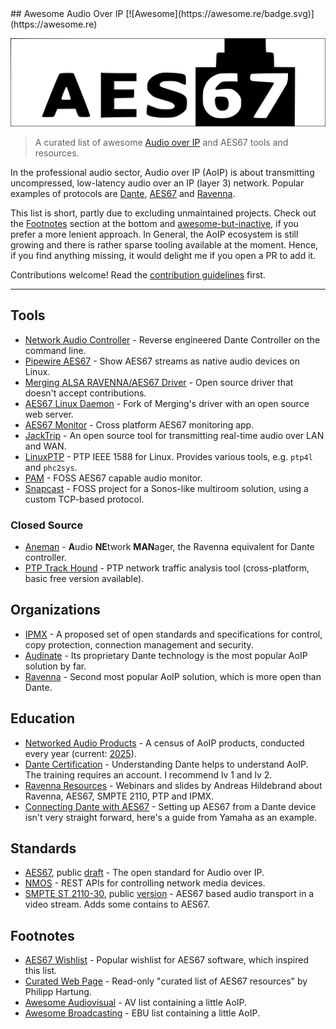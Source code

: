 <div class="github-widget" data-repo="Mo-way/awesome-aoip"></div>
## Awesome Audio Over IP [![Awesome](https://awesome.re/badge.svg)](https://awesome.re)

[<img src="https://raw.githubusercontent.com/Mo-way/awesome-aoip/master/./resources/aes67-logo.png" alt="AES67 Logo" align="centre">](https://wikipedia.org/wiki/AES67)

> A curated list of awesome [Audio over IP](https://www.avid.com/resource-center/audio-over-ip-avb-and-dante-what-todays-music-producer-should-know) and AES67 tools and resources.

In the professional audio sector, Audio over IP (AoIP) is about transmitting uncompressed, low-latency audio over an IP (layer 3) network. Popular examples of protocols are [Dante](https://en.wikipedia.org/wiki/Dante_(networking)), [AES67](https://en.wikipedia.org/wiki/AES67) and [Ravenna](https://en.wikipedia.org/wiki/Ravenna_(networking)).

This list is short, partly due to excluding unmaintained projects. Check out the [Footnotes](https://github.com/Mo-way/awesome-aoip/blob/master/#footnotes) section at the bottom and [awesome-but-inactive](https://github.com/Mo-way/awesome-aoip/blob/master/awesome-but-inactive.md), if you prefer a more lenient approach. In General, the AoIP ecosystem is still growing and there is rather sparse tooling available at the moment. Hence, if you find anything missing, it would delight me if you open a PR to add it.

Contributions welcome! Read the [contribution guidelines](https://github.com/Mo-way/awesome-aoip/blob/master/contributing.md) first.

---



## Tools

- [Network Audio Controller](https://github.com/chris-ritsen/network-audio-controller) - Reverse engineered Dante Controller on the command line.
- [Pipewire AES67](https://gitlab.freedesktop.org/pipewire/pipewire/-/wikis/AES67) - Show AES67 streams as native audio devices on Linux.
- [Merging ALSA RAVENNA/AES67 Driver](https://bitbucket.org/MergingTechnologies/ravenna-alsa-lkm/src/master/) - Open source driver that doesn't accept contributions.
- [AES67 Linux Daemon](https://github.com/bondagit/aes67-linux-daemon) - Fork of Merging's driver with an open source web server.
- [AES67 Monitor](https://github.com/philhartung/aes67-monitor) - Cross platform AES67 monitoring app.
- [JackTrip](https://jacktrip.github.io/jacktrip/) - An open source tool for transmitting real-time audio over LAN and WAN.
- [LinuxPTP](https://linuxptp.sourceforge.net/) - PTP IEEE 1588 for Linux. Provides various tools, e.g. `ptp4l` and `phc2sys`.
- [PAM](https://github.com/martim01/pam) - FOSS AES67 capable audio monitor.
- [Snapcast](https://github.com/badaix/snapcast/tree/develop) - FOSS project for a Sonos-like multiroom solution, using a custom TCP-based protocol.

### Closed Source

- [Aneman](https://www.merging.com/aneman/) - **A**udio **NE**twork **MAN**ager, the Ravenna equivalent for Dante controller.
- [PTP Track Hound](https://www.ptptrackhound.com/) - PTP network traffic analysis tool (cross-platform, basic free version available).

## Organizations

- [IPMX](https://ipmx.io/about/) - A proposed set of open standards and specifications for control, copy protection, connection management and security.
- [Audinate](https://audinate.com) - Its proprietary Dante technology is the most popular AoIP solution by far.
- [Ravenna](https://www.ravenna-network.com/) - Second most popular AoIP solution, which is more open than Dante.

## Education

- [Networked Audio Products](https://rhconsulting.uk/blog/) - A census of AoIP products, conducted every year (current: [2025](https://rhconsulting.uk/blog/networked-audio-products-2025/)).
- [Dante Certification](https://www.getdante.com/resources/training/dante-certification-program/) - Understanding Dante helps to understand AoIP. The training requires an account. I recommend lv 1 and lv 2.
- [Ravenna Resources](https://www.ravenna-network.com/resources/) - Webinars and slides by Andreas Hildebrand about Ravenna, AES67, SMPTE 2110, PTP and IPMX.
- [Connecting Dante with AES67](https://download.yamaha.com/files/tcm:39-868466/) - Setting up AES67 from a Dante device isn't very straight forward, here's a guide from Yamaha as an example.

## Standards

- [AES67](https://www.aes.org/publications/standards/search.cfm?docID=96), public [draft](https://aes2.org/standards-blog/call-for-comment-on-draft-revised-aes67-xxxx-high-performance-streaming-audio-over-ip-interoperability/) - The open standard for Audio over IP.
- [NMOS](https://github.com/AMWA-TV/nmos) - REST APIs for controlling network media devices.
- [SMPTE ST 2110-30](https://www.smpte.org/standards/st2110), public [version](https://pub.smpte.org/latest/st2110-30/st2110-30-2017.pdf) - AES67 based audio transport in a video stream. Adds some contains to AES67.

## Footnotes

- [AES67 Wishlist](https://gist.github.com/njh/c9196c465ea33ae9f97db782870464ef) - Popular wishlist for AES67 software, which inspired this list.
- [Curated Web Page](https://aes67.app/resources) - Read-only "curated list of AES67 resources" by Philipp Hartung.
- [Awesome Audiovisual](https://github.com/stingalleman/awesome-audiovisual) - AV list containing a little AoIP.
- [Awesome Broadcasting](https://github.com/ebu/awesome-broadcasting) - EBU list containing a little AoIP.